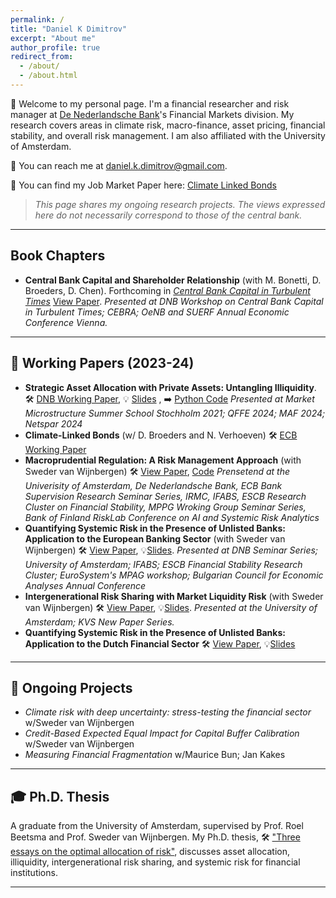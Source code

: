 ```yaml
---
permalink: /
title: "Daniel K Dimitrov"
excerpt: "About me"
author_profile: true
redirect_from: 
  - /about/
  - /about.html
---
```


👋 Welcome to my personal page. I'm a financial researcher and risk manager at [De Nederlandsche Bank](https://www.dnb.nl/)'s Financial Markets division. My research covers areas in climate risk, macro-finance, asset pricing, financial stability, and overall risk management. I am also affiliated with the University of Amsterdam.

📧 You can reach me at [daniel.k.dimitrov@gmail.com](mailto:daniel.k.dimitrov@gmail.com).

📄 You can find my Job Market Paper here: [Climate Linked Bonds](https://github.com/danielkdimitrov/jmp/blob/main/CLB__JMP.pdf)

> _This page shares my ongoing research projects. The views expressed here do not necessarily correspond to those of the central bank._

---
## Book Chapters

- **Central Bank Capital and Shareholder Relationship** (with M. Bonetti, D. Broeders, D. Chen).  Forthcoming in [*Central Bank Capital in Turbulent Times*](https://link.springer.com/book/9783031735486)  [View Paper](
https://papers.ssrn.com/sol3/papers.cfm?abstract_id=4788392). *Presented at DNB Workshop on Central Bank Capital in Turbulent Times; CEBRA; OeNB and SUERF Annual Economic Conference Vienna.*

---

## 📝 Working Papers (2023-24)

- **Strategic Asset Allocation with Private Assets: Untangling Illiquidity**. 🛠️ [DNB Working Paper](https://ssrn.com/abstract=5118823), 💡 [Slides](https://github.com/danielkdimitrov/portfolioChoiceIlliq/blob/main/Slides_Portfolio_Choice_with_Liquidity.pdf) , ➡️ [Python Code](https://github.com/danielkdimitrov/portfolioChoiceIlliq) *Presented at Market Microstructure Summer School Stochholm 2021; QFFE 2024; MAF 2024; Netspar 2024*
- **Climate-Linked Bonds** (w/ D. Broeders and N. Verhoeven) 🛠️ [ECB Working Paper](https://ssrn.com/abstract=5091140)
- **Macroprudential Regulation: A Risk Management Approach** (with Sweder van Wijnbergen) 🛠️ [View Paper](https://papers.ssrn.com/sol3/papers.cfm?abstract_id=4349908), [Code](https://github.com/danielkdimitrov/systemicRiskBuffers) *Prensetend at the Univerisity of Amsterdam, De Nederlandsche Bank, ECB Bank Supervision Research Seminar Series, IRMC, IFABS, ESCB Research Cluster on Financial Stability, MPPG Wroking Group Seminar Series, Bank of Finland RiskLab Conference on AI and Systemic Risk Analytics*
- **Quantifying Systemic Risk in the Presence of Unlisted Banks: Application to the European Banking Sector** (with Sweder van Wijnbergen) 🛠️ [View Paper](https://papers.ssrn.com/sol3/papers.cfm?abstract_id=4382033), 💡[Slides](https://github.com/danielkdimitrov/slideDecks/blob/main/DanielDmitrov_SystemicRisk_2023_ESCB_FS.pdf). *Presented at DNB Seminar Series; University of Amsterdam; IFABS; ESCB Financial Stability Research Cluster; EuroSystem's MPAG workshop; Bulgarian Council for Economic Analyses Annual Conference*
- **Intergenerational Risk Sharing with Market Liquidity Risk** (with Sweder van Wijnbergen) 🛠️ [View Paper](https://papers.ssrn.com/sol3/papers.cfm?abstract_id=4084778), 💡[Slides](https://github.com/danielkdimitrov/irs/blob/main/Intergenerational_Risk_Sharing___Slides__TI_.pdf). *Presented at the University of Amsterdam; KVS New Paper Series.*  
- **Quantifying Systemic Risk in the Presence of Unlisted Banks: Application to the Dutch Financial Sector** 🛠️ [View Paper](https://papers.ssrn.com/sol3/papers.cfm?abstract_id=4122258), 💡[Slides](https://github.com/danielkdimitrov/systemicRisk/blob/7ae74f951eae0dc1b1815b6890e72864e79b4f8d/Slides_SystemicRiskNL.pdf)

---

## 🚀 Ongoing Projects

- *Climate risk with deep uncertainty: stress-testing the financial sector* w/Sweder van Wijnbergen
- *Credit-Based Expected Equal Impact for Capital Buffer Calibration* w/Sweder van Wijnbergen
- *Measuring Financial Fragmentation* w/Maurice Bun; Jan Kakes


---

## 🎓 Ph.D. Thesis

A graduate from the University of Amsterdam, supervised by Prof. Roel Beetsma and Prof. Sweder van Wijnbergen. My Ph.D. thesis, 🛠️ ["Three essays on the optimal allocation of risk"](https://dare.uva.nl/search?identifier=8a24acd8-fc8d-4785-b98d-26d802aaa699), discusses asset allocation, illiquidity, intergenerational risk sharing, and systemic risk for financial institutions.

---

